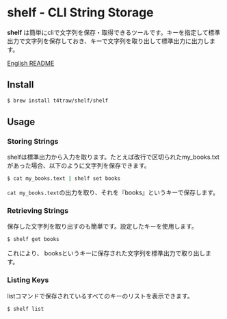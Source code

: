 # shelf - CLI String Storage

**shelf** は簡単にcliで文字列を保存・取得できるツールです。キーを指定して標準出力で文字列を保存しておき、キーで文字列を取り出して標準出力に出力します。

[English README](README.md)

## Install

```sh
$ brew install t4traw/shelf/shelf
```

## Usage

### Storing Strings

shelfは標準出力から入力を取ります。たとえば改行で区切られたmy_books.txtがあった場合、以下のように文字列を保存できます。

```sh
$ cat my_books.text | shelf set books
```

`cat my_books.text`の出力を取り、それを『books』というキーで保存します。

### Retrieving Strings

保存した文字列を取り出すのも簡単です。設定したキーを使用します。

```sh
$ shelf get books
```

これにより、 booksというキーに保存された文字列を標準出力で取り出します。

### Listing Keys

listコマンドで保存されているすべてのキーのリストを表示できます。

```sh
$ shelf list
```
